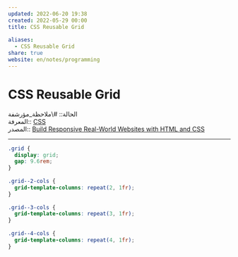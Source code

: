 ```yaml
---  
updated: 2022-06-20 19:38  
created: 2022-05-29 00:00  
title: CSS Reusable Grid  
  
aliases:  
  - CSS Reusable Grid  
share: true  
website: en/notes/programming  
---  
```

  
# CSS Reusable Grid  
  
الحالة:: #\ملاحظة_مؤرشفة  
المعرفة:: [CSS](CSS)  
المصدر:: [Build Responsive Real-World Websites with HTML and CSS](Build%20Responsive%20Real-World%20Websites%20with%20HTML%20and%20CSS)  
  
---  
  
```css  
.grid {  
  display: grid;  
  gap: 9.6rem;  
}  
  
.grid--2-cols {  
  grid-template-columns: repeat(2, 1fr);  
}  
  
.grid--3-cols {  
  grid-template-columns: repeat(3, 1fr);  
}  
  
.grid--4-cols {  
  grid-template-columns: repeat(4, 1fr);  
}  
```  
